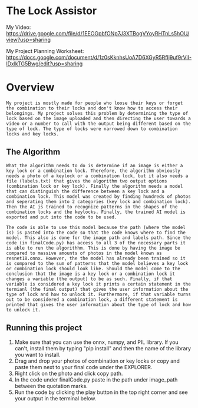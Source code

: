 # The Lock Assistor

My Video: https://drive.google.com/file/d/1EEOGpbfONp7J3XTBogVYoyRHTnLs5hOU/view?usp=sharing

My Project Planning Worksheet: https://docs.google.com/document/d/1z0sKknhsUoA7D6XGyR5RfIj9uf9rVlI-lDxlkTG5Bwg/edit?usp=sharing

# Overview
    My project is mostly made for people who loose their keys or forget the combination to their locks and don't know how to access their belongings. My project solves this problem by determining the type of lock based on the image uploaded and then directing the user towards a video or a number to call with the output being different based on the type of lock. The type of locks were narrowed down to combination locks and key locks.


## The Algorithm

    What the algorithm needs to do is determine if an image is either a key lock or a combination lock. Therefore, the algorithm obviously needs a photo of a keylock or a combination lock, but it also needs a file (labels.txt) that gives the algorithm two output options (combination lock or key lock). Finally the algorithm needs a model that can distinguish the difference between a key lock and a combination lock. This model was created by finding hundreds of photos and seperating them into 2 categories (key lock and combination lock). Then the AI is trained to recognize patterns in the shapes of the combination locks and the keylocks. Finally, the trained AI model is exported and put into the code to be used. 
    
    The code is able to use this model because the path (where the model is) is pasted into the code so that the code knows where to find the model. This also is done for the image path and labels path. Since the code (in finalCode.py) has access to all 3 of the necessary parts it is able to run the algorithhm. This is done by having the image be compared to massive amounts of photos in the model known as resnet18.onnx. However, the the model has already been trained so it is compared to the sum of patterns that the model believes a key lock or combination lock should look like. Should the model come to the conclusion that the image is a key lock or a combination lock it changes a variable (the output) to be as such. Finally, if that variable is considered a key lock it prints a certain statement in the termianl (the final output) that gives the user information about the type of lock and how to unlock it. Furthermore, if that variable turns out to be considered a combination lock, a different statement is printed that gives the user information about the type of lock and how to unlock it.

## Running this project

1. Make sure that you can use the onnx, numpy, and PIL library. If you can't, install them by typing "pip install" and then the name of the library you want to install.
2. Drag and drop your photos of combination or key locks or copy and paste them next to your final code under the EXPLORER. 
3. Right click on the photo and click copy path.
4. In the code under finalCode.py paste in the path under image_path between the quotation marks.
5. Run the code by clicking the play button in the top right corner and see your output in the terminal below.

